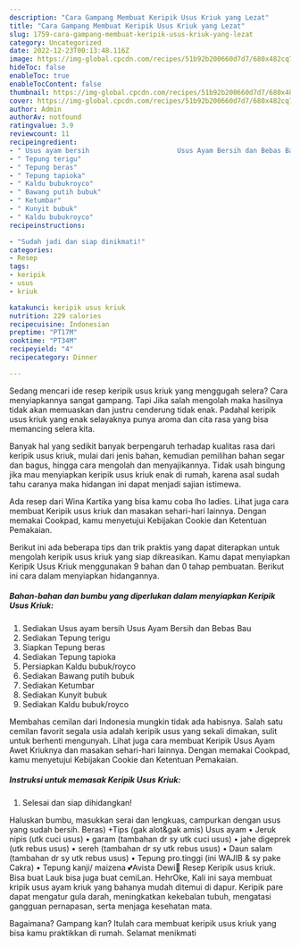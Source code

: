 ```yaml
---
description: "Cara Gampang Membuat Keripik Usus Kriuk yang Lezat"
title: "Cara Gampang Membuat Keripik Usus Kriuk yang Lezat"
slug: 1759-cara-gampang-membuat-keripik-usus-kriuk-yang-lezat
category: Uncategorized
date: 2022-12-23T00:13:48.116Z
image: https://img-global.cpcdn.com/recipes/51b92b200660d7d7/680x482cq70/keripik-usus-kriuk-foto-resep-utama.jpg
hideToc: false
enableToc: true
enableTocContent: false
thumbnail: https://img-global.cpcdn.com/recipes/51b92b200660d7d7/680x482cq70/keripik-usus-kriuk-foto-resep-utama.jpg
cover: https://img-global.cpcdn.com/recipes/51b92b200660d7d7/680x482cq70/keripik-usus-kriuk-foto-resep-utama.jpg
author: Admin
authorAv: notfound
ratingvalue: 3.9
reviewcount: 11
recipeingredient:
- " Usus ayam bersih                      Usus Ayam Bersih dan Bebas Bau"
- " Tepung terigu"
- " Tepung beras"
- " Tepung tapioka"
- " Kaldu bubukroyco"
- " Bawang putih bubuk"
- " Ketumbar"
- " Kunyit bubuk"
- " Kaldu bubukroyco"
recipeinstructions:

- "Sudah jadi dan siap dinikmati!"
categories:
- Resep
tags:
- keripik
- usus
- kriuk

katakunci: keripik usus kriuk 
nutrition: 229 calories
recipecuisine: Indonesian
preptime: "PT17M"
cooktime: "PT34M"
recipeyield: "4"
recipecategory: Dinner

---
```



Sedang mencari ide resep keripik usus kriuk yang menggugah selera? Cara menyiapkannya sangat gampang. Tapi Jika salah mengolah maka hasilnya tidak akan memuaskan dan justru cenderung tidak enak. Padahal keripik usus kriuk yang enak selayaknya punya aroma dan cita rasa yang bisa memancing selera kita.


Banyak hal yang sedikit banyak berpengaruh terhadap kualitas rasa dari keripik usus kriuk, mulai dari jenis bahan, kemudian pemilihan bahan segar dan bagus, hingga cara mengolah dan menyajikannya. Tidak usah bingung jika mau menyiapkan keripik usus kriuk enak di rumah, karena asal sudah tahu caranya maka hidangan ini dapat menjadi sajian istimewa.

Ada resep dari Wina Kartika yang bisa kamu coba lho ladies. Lihat juga cara membuat Keripik usus kriuk dan masakan sehari-hari lainnya. Dengan memakai Cookpad, kamu menyetujui Kebijakan Cookie dan Ketentuan Pemakaian.


Berikut ini ada beberapa tips dan trik praktis yang dapat diterapkan untuk mengolah keripik usus kriuk yang siap dikreasikan. Kamu dapat menyiapkan Keripik Usus Kriuk menggunakan 9 bahan dan 0 tahap pembuatan. Berikut ini cara dalam menyiapkan hidangannya.

<!--inarticleads1-->

##### Bahan-bahan dan bumbu yang diperlukan dalam menyiapkan Keripik Usus Kriuk:

1. Sediakan  Usus ayam bersih                      Usus Ayam Bersih dan Bebas Bau
1. Sediakan  Tepung terigu
1. Siapkan  Tepung beras
1. Sediakan  Tepung tapioka
1. Persiapkan  Kaldu bubuk/royco
1. Sediakan  Bawang putih bubuk
1. Sediakan  Ketumbar
1. Sediakan  Kunyit bubuk
1. Sediakan  Kaldu bubuk/royco


Membahas cemilan dari Indonesia mungkin tidak ada habisnya. Salah satu cemilan favorit segala usia adalah keripik usus yang sekali dimakan, sulit untuk berhenti mengunyah. Lihat juga cara membuat Keripik Usus Ayam Awet Kriuknya dan masakan sehari-hari lainnya. Dengan memakai Cookpad, kamu menyetujui Kebijakan Cookie dan Ketentuan Pemakaian. 

<!--inarticleads2-->

##### Instruksi untuk memasak Keripik Usus Kriuk:


1. Selesai dan siap dihidangkan!

Haluskan bumbu, masukkan serai dan lengkuas, campurkan dengan usus yang sudah bersih. Beras) +Tips (gak alot&amp;gak amis) Usus ayam • Jeruk nipis (utk cuci usus) • garam (tambahan dr sy utk cuci usus) • jahe digeprek (utk rebus usus) • sereh (tambahan dr sy utk rebus usus) • Daun salam (tambahan dr sy utk rebus usus) • Tepung pro.tinggi (ini WAJIB &amp; sy pake Cakra) • Tepung kanji/ maizena 💕Avista Dewi💞 Resep Keripik usus kriuk. Bisa buat Lauk bisa juga buat cemiLan. HehrOke, Kali ini saya membuat kripik usus ayam kriuk yang bahanya mudah ditemui di dapur. Keripik pare dapat mengatur gula darah, meningkatkan kekebalan tubuh, mengatasi gangguan pernapasan, serta menjaga kesehatan mata. 

Bagaimana? Gampang kan? Itulah cara membuat keripik usus kriuk yang bisa kamu praktikkan di rumah. Selamat menikmati
